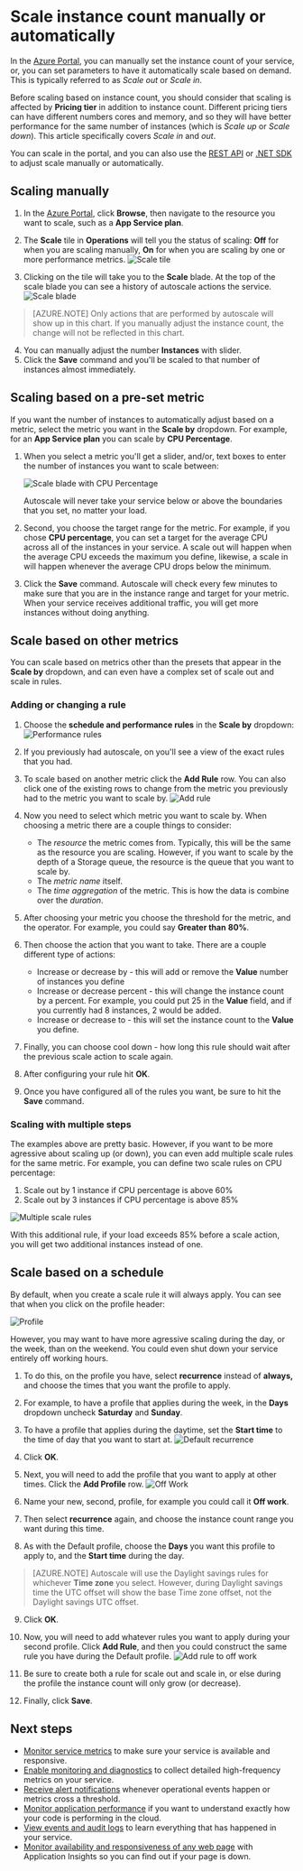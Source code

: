 <properties 
	pageTitle="Scale instance count manually or automatically" 
	description="Learn how to scale your services Azure." 
	authors="stepsic-microsoft-com" 
	manager="ronmart" 
	editor="" 
	services="azure-portal" 
	documentationCenter="na"/>

<tags 
	ms.service="azure-portal" 
	ms.workload="na" 
	ms.tgt_pltfrm="na" 
	ms.devlang="na" 
	ms.topic="article" 
	ms.date="04/28/2015" 
	ms.author="stepsic"/>

# Scale instance count manually or automatically

In the [Azure Portal](https://portal.azure.com/), you can manually set the instance count of your service, or, you can set parameters to have it automatically scale based on demand. This is typically referred to as *Scale out* or *Scale in*.

Before scaling based on instance count, you should consider that scaling is affected by **Pricing tier** in addition to instance count. Different pricing tiers can have different numbers cores and memory, and so they will have better performance for the same number of instances (which is *Scale up* or *Scale down*). This article specifically covers *Scale in* and *out*.

You can scale in the portal, and you can also use the [REST API](https://msdn.microsoft.com/library/azure/dn931953.aspx) or [.NET SDK](https://www.nuget.org/packages/Microsoft.Azure.Insights/) to adjust scale manually or automatically.

## Scaling manually

1. In the [Azure Portal](https://portal.azure.com/), click **Browse**, then navigate to the resource you want to scale, such as a **App Service plan**.

2. The **Scale** tile in **Operations** will tell you the status of scaling: **Off** for when you are scaling manually, **On** for when you are scaling by one or more performance metrics.
    ![Scale tile](./media/insights-how-to-scale/Insights_UsageLens.png)

3. Clicking on the tile will take you to the **Scale** blade. At the top of the scale blade you can see a history of autoscale actions the service.  
    ![Scale blade](./media/insights-how-to-scale/Insights_ScaleBladeDayZero.png)
    
>[AZURE.NOTE] Only actions that are performed by autoscale will show up in this chart. If you manually adjust the instance count, the change will not be reflected in this chart.

4. You can manually adjust the number **Instances** with slider.
5. Click the **Save** command and you'll be scaled to that number of instances almost immediately. 

## Scaling based on a pre-set metric

If you want the number of instances to automatically adjust based on a metric, select the metric you want in the **Scale by** dropdown. For example, for an **App Service plan** you can scale by **CPU Percentage**.

1. When you select a metric you'll get a slider, and/or, text boxes to enter the number of instances you want to scale between:

    ![Scale blade with CPU Percentage](./media/insights-how-to-scale/Insights_ScaleBladeCPU.png) 
    
    Autoscale will never take your service below or above the boundaries that you set, no matter your load.

2. Second, you choose the target range for the metric. For example, if you chose **CPU percentage**, you can set a target for the average CPU across all of the instances in your service. A scale out will happen when the average CPU exceeds the maximum you define, likewise, a scale in will happen whenever the average CPU drops below the minimum.

3. Click the **Save** command. Autoscale will check every few minutes to make sure that you are in the instance range and target for your metric. When your service receives additional traffic,  you will get more instances without doing anything.

## Scale based on other metrics

You can scale based on metrics other than the presets that appear in the **Scale by** dropdown, and can even have a complex set of scale out and scale in rules.

### Adding or changing a rule

1. Choose the **schedule and performance rules** in the **Scale by** dropdown:
![Performance rules](./media/insights-how-to-scale/Insights_PerformanceRules.png)

2. If you previously had autoscale, on you'll see a view of the exact rules that you had.

3. To scale based on another metric click the **Add Rule** row. You can also click one of the existing rows to change from the metric you previously had to the metric you want to scale by.
![Add rule](./media/insights-how-to-scale/Insights_AddRule.png)

4. Now you need to select which metric you want to scale by. When choosing a metric there are a couple things to consider:
    * The *resource* the metric comes from. Typically, this will be the same as the resource you are scaling. However, if you want to scale by the depth of a Storage queue, the resource is the queue that you want to scale by.
    * The *metric name* itself. 
    * The *time aggregation* of the metric. This is how the data is combine over the *duration*.
    
5. After choosing your metric you choose the threshold for the metric, and the operator. For example, you could say **Greater than** **80%**. 

6. Then choose the action that you want to take. There are a couple different type of actions:
    * Increase or decrease by - this will add or remove the **Value** number of instances you define
    * Increase or decrease percent - this will change the instance count by a percent. For example, you could put 25 in the **Value** field, and if you currently had 8 instances, 2 would be added.
    * Increase or decrease to - this will set the instance count to the **Value** you define.

7. Finally, you can choose cool down - how long this rule should wait after the previous scale action to scale again.
    
8. After configuring your rule hit **OK**. 

9. Once you have configured all of the rules you want, be sure to hit the **Save** command.

### Scaling with multiple steps

The examples above are pretty basic. However, if you want to be more agressive about scaling up (or down), you can even add multiple scale rules for the same metric. For example, you can define two scale rules on CPU percentage:

1. Scale out by 1 instance if CPU percentage is above 60%
2. Scale out by 3 instances if CPU percentage is above 85%

![Multiple scale rules](./media/insights-how-to-scale/Insights_MultipleScaleRules.png)

With this additional rule, if your load exceeds 85% before a scale action, you will get two additional instances instead of one. 

## Scale based on a schedule


By default, when you create a scale rule it will  always apply. You can see that when you click on the profile header:

![Profile](./media/insights-how-to-scale/Insights_Profile.png)

However, you may want to have more agressive scaling during the day, or the week, than on the weekend. You could even shut down your service entirely off working hours.

1. To do this, on the profile you have, select **recurrence** instead of **always,** and choose the times that you want the profile to apply.

2. For example, to have a profile that applies during the week, in the **Days** dropdown uncheck **Saturday** and **Sunday**.

3. To have a profile that applies during the daytime, set the **Start time** to the time of day that you want to start at.
    ![Default recurrence](./media/insights-how-to-scale/Insights_ProfileRecurrence.png)

4. Click **OK**.

5. Next, you will need to add the profile that you want to apply at other times. Click the **Add Profile** row. 
    ![Off Work](./media/insights-how-to-scale/Insights_ProfileOffWork.png)

6. Name your new, second, profile, for example you could call it **Off work**. 

7. Then select **recurrence** again, and choose the instance count range you want during this time.

8. As with the Default profile, choose the **Days** you want this profile to apply to, and the **Start time** during the day.

>[AZURE.NOTE] Autoscale will use the Daylight savings rules for whichever **Time zone** you select. However, during Daylight savings time the UTC offset will show the base Time zone offset, not the Daylight savings UTC offset. 

9. Click **OK**.

10. Now, you will need to add whatever rules you want to apply during your second profile. Click **Add Rule**, and then you could construct the same rule you have during the Default profile.
    ![Add rule to off work](./media/insights-how-to-scale/Insights_RuleOffWork.png)

11. Be sure to create both a rule for scale out and scale in, or else during the profile the instance count will only grow (or decrease). 

12. Finally, click **Save**.

## Next steps

* [Monitor service metrics](insights-how-to-customize-monitoring.md) to make sure your service is available and responsive.
* [Enable monitoring and diagnostics](insights-how-to-use-diagnostics.md) to collect detailed high-frequency metrics on your service.
* [Receive alert notifications](insights-receive-alert-notifications.md) whenever operational events happen or metrics cross a threshold.
* [Monitor application performance](insights-perf-analytics.md) if you want to understand exactly how your code is performing in the cloud.
* [View events and audit logs](insights-debugging-with-events.md) to learn everything that has happened in your service.
* [Monitor availability and responsiveness of any web page](../app-insights-monitor-web-app-availability.md) with Application Insights so you can find out if your page is down.
 

<!---HONumber=62-->